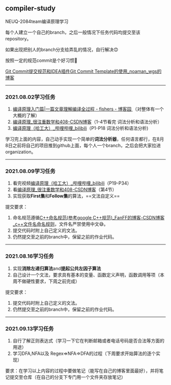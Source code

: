 ## compiler-study
NEUQ-2084team编译原理学习

每个人建立一个自己的branch，之后一般情况下任务代码均提交至该repository。

如果出现把别人的branch分支给弄乱的情况，自行解决😊

按照一定的规范commit是个好习惯🤑

[Git Commit提交规范和IDEA插件Git Commit Template的使用_noaman_wgs的博客](https://blog.csdn.net/noaman_wgs/article/details/103429171)

***

### 2021.08.02学习任务

1. [编译原理入门篇|一篇文章理解编译全过程 - fishers - 博客园 ](https://www.cnblogs.com/fisherss/p/13905395.html)（对整体有一个大概的了解）
2. [编译原理_很注重数学和408-CSDN博客](https://blog.csdn.net/weixin_43633784/category_10323954.html?spm=1001.2014.3001.5482)（1-4节看完 词法分析和语法分析）
3. [编译原理（哈工大）_哔哩哔哩_bilibili](https://www.bilibili.com/video/BV1zW411t7YE?from=search&seid=12103613018222443557)（P1-P18 词法分析和语法分析)

学习完上面的内容，自己动手实现一个简单的**词法分析器**，任何语言都行，在8月8日之前将自己的项目推到github上面，每个人一个branch，之后会把大家拉进organization。

***

### 2021.08.09学习任务

1. 看完视频[编译原理（哈工大）_哔哩哔哩_bilibili](https://www.bilibili.com/video/BV1zW411t7YE?p=1)（P19-P34）
2. 看[编译原理_很注重数学和408-CSDN博客](https://blog.csdn.net/weixin_43633784/category_10323954.html?spm=1001.2014.3001.5482)（第4节）
3. 实现获取**First集**和**Follow集**的算法，==文法自定义==

提交要求：

1. 命名规范遵循[C++命名规范(参考google C++规范)_FanFF的博客-CSDN博客_c++文件名命名规则](https://blog.csdn.net/u014294166/article/details/52772133)，文件名严禁使用中文😅。
2. 提交代码时附上自己定义的文法。
3. 仍然提交至之前的branch中，保留之前的作业代码。

***

### 2021.08.16学习任务

1. 实现**消除左递归算法**and**提起公共左因子算法**
2. 自己设计一个文法，要求具有基本的变量、函数定义声明，函数调用等项（本周不做硬性要求，下周之前完成）

提交要求：

1. 提交代码时附上自己定义的文法。
2. 仍然提交至之前的branch中，保留之前的作业代码。

***

### 2021.09.13学习任务

1. 自行了解正则表达式（学习一下它在判断邮箱或者电话号码是否合法等方面的用途）
2. 学习DFA,NFA以及 Regex=>NFA=>DFA的过程（下周要求开始算法的逐个实现）

要求：在学习以上内容的过程中要做笔记（能写在自己的博客里面最好），并将笔记提交至仓库（在自己的分支下专门用一个文件夹存放笔记）

